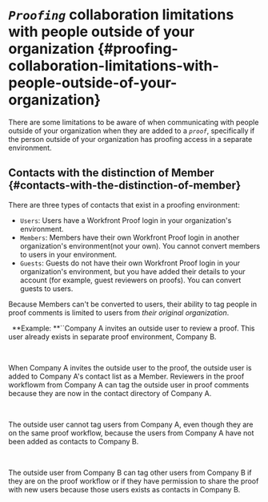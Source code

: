 


# *`Proofing`* collaboration limitations with people outside of your organization {#proofing-collaboration-limitations-with-people-outside-of-your-organization}

There are some limitations to be aware of when communicating with people outside of your organization when they are added to a *`proof`*, specifically if the person outside of your organization has proofing access in a separate environment.


## Contacts with the distinction of Member {#contacts-with-the-distinction-of-member}

There are three types of contacts that exist in a proofing environment:



*  `Users`: Users have a Workfront Proof login in your organization's environment.
*  `Members`: Members have their own Workfront Proof login in another organization's environment(not your own). You cannot convert members to users in your environment.
*  `Guests`: Guests do not have their own Workfront Proof login in your organization's environment, but you have added their details to your account (for example, guest reviewers on proofs). You can convert guests to users.


Because Members can't be converted to users, their ability to tag people in proof comments is limited to users from *their original organization*.

` `**Example: **``Company A invites an outside user to review a proof. This user already exists in separate proof environment, Company B. 


&nbsp;


When Company A invites the outside user to the proof, the outside user is added to Company A's contact list as a Member. Reviewers in the proof workflowm from Company A can tag the outside user in proof comments because they are now in the contact directory of Company A. 


&nbsp;


The outside user cannot tag users from Company A, even though they are on the same proof workflow, because the users from Company A have not been added as contacts to Company B.


&nbsp;


The outside user from Company B can tag other users from Company B if they are on the proof workflow or if they have permission to share the proof with new users because those users exists as contacts in Company B. 
